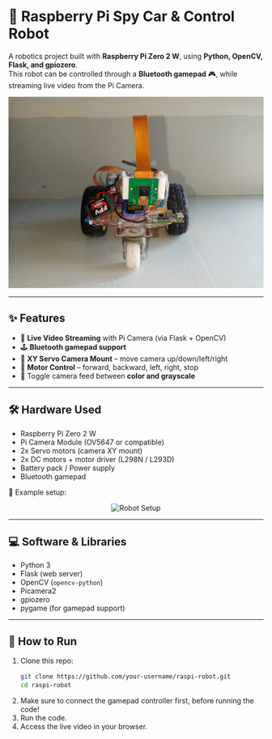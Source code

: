 # 🤖 Raspberry Pi Spy Car & Control Robot  

A robotics project built with **Raspberry Pi Zero 2 W**, using **Python, OpenCV, Flask, and gpiozero**.  
This robot can be controlled through a **Bluetooth gamepad** 🎮, while streaming live video from the Pi Camera.  

<p align="center">
  <img src="assets/IMG_20250909_131721_064.jpg" alt="Robot Demo" width="600"/>
</p>  

---

## ✨ Features  

- 🎥 **Live Video Streaming** with Pi Camera (via Flask + OpenCV)  
- 🕹️ **Bluetooth gamepad support**  
- 🔄 **XY Servo Camera Mount** – move camera up/down/left/right  
- 🚗 **Motor Control** – forward, backward, left, right, stop  
- 🎨 Toggle camera feed between **color and grayscale**  

---

## 🛠️ Hardware Used  

- Raspberry Pi Zero 2 W  
- Pi Camera Module (OV5647 or compatible)  
- 2x Servo motors (camera XY mount)  
- 2x DC motors + motor driver (L298N / L293D)  
- Battery pack / Power supply  
- Bluetooth gamepad  

📸 Example setup:  

<p align="center">
  <img src="assets/robot.jpg" alt="Robot Setup" width="600"/>
</p>  

---

## 💻 Software & Libraries  

- Python 3  
- Flask (web server)  
- OpenCV (`opencv-python`)  
- Picamera2  
- gpiozero  
- pygame (for gamepad support)  

---

## 🚀 How to Run  

1. Clone this repo:  
   ```bash
   git clone https://github.com/your-username/raspi-robot.git
   cd raspi-robot
2. Make sure to connect the gamepad controller first, before running the code!
3. Run the code.
4. Access the live video in your browser.
